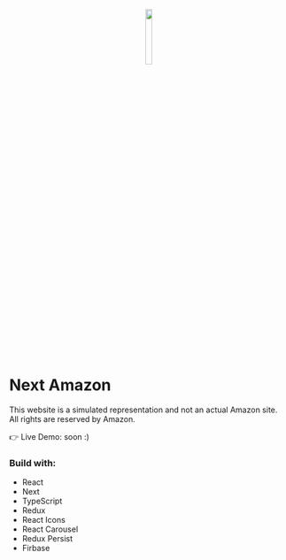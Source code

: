<div align='center'><img style="width:16%" src='https://github.com/davimgfx/next_amazon/assets/118557337/ed3fe84f-19b9-42ad-ab42-d6c2ca35bda9'/></div>

# Next Amazon 

This website is a simulated representation and not an actual Amazon site. All rights are reserved by Amazon.

👉 Live Demo: soon :)

### Build with:

- React
- Next
- TypeScript
- Redux
- React Icons
- React Carousel
- Redux Persist
- Firbase

